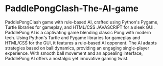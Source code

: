 # PaddlePongClash-The-AI-game
 PaddlePongClash game with rule-based AI, crafted using Python's Pygame, Turtle libraries for gameplay, and HTML/CSS JAVASCRIPT for a sleek GUI.
PaddlePong AI is a captivating game blending classic Pong with modern tech. Using Python's Turtle and Pygame libraries for gameplay and HTML/CSS for the GUI, it features a rule-based AI opponent. The AI adapts strategies based on ball dynamics, providing an engaging single-player experience. With smooth ball movement and an appealing interface, PaddlePong AI offers a nostalgic yet innovative gaming twist.
